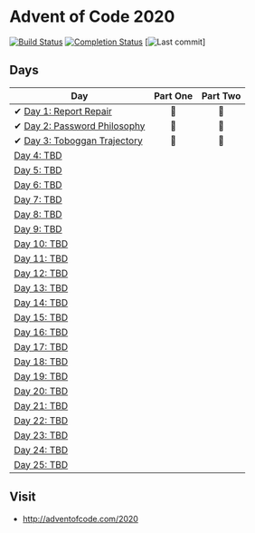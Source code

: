 # Advent of Code 2020

[![Build Status](https://github.com/riyaz-pasha/advent-of-code-2020/workflows/Node.js%20CI/badge.svg)](https://github.com/riyaz-pasha/advent-of-code-2020/actions)
[![Completion Status](https://img.shields.io/endpoint?url=https%3A%2F%2Fraw.githubusercontent.com%2Friyaz-pasha%2Fadvent-of-code-2020%2Fmain%2F.github%2Fbadges%2Fcompleted.json)](https://github.com/riyaz-pasha/advent-of-code-2020)
[![Last commit](https://img.shields.io/github/last-commit/riyaz-pasha/advent-of-code-2020?style=plastic)]

## Days


| Day  | Part One | Part Two |
|---|:---:|:---:|
| ✔ [Day 1: Report Repair](https://github.com/riyaz-pasha/advent-of-code-2020/tree/main/day1)| 🌟 | 🌟 |
| ✔ [Day 2: Password Philosophy](https://github.com/riyaz-pasha/advent-of-code-2020/tree/main/day2)|🌟 | 🌟 |
| ✔ [Day 3: Toboggan Trajectory](https://github.com/riyaz-pasha/advent-of-code-2020/tree/main/day3)|🌟 | 🌟 |
| [Day 4: TBD]()| | |
| [Day 5: TBD]()| | |
| [Day 6: TBD]()| | |
| [Day 7: TBD]()| | |
| [Day 8: TBD]()| | |
| [Day 9: TBD]()| | |
| [Day 10: TBD]()| | |
| [Day 11: TBD]()| | |
| [Day 12: TBD]()| | |
| [Day 13: TBD]()| | |
| [Day 14: TBD]()| | |
| [Day 15: TBD]()| | |
| [Day 16: TBD]()| | |
| [Day 17: TBD]()| | |
| [Day 18: TBD]()| | |
| [Day 19: TBD]()| | |
| [Day 20: TBD]()| | |
| [Day 21: TBD]()| | |
| [Day 22: TBD]()| | |
| [Day 23: TBD]()| | |
| [Day 24: TBD]()| | |
| [Day 25: TBD]()| | |

## Visit
- http://adventofcode.com/2020
